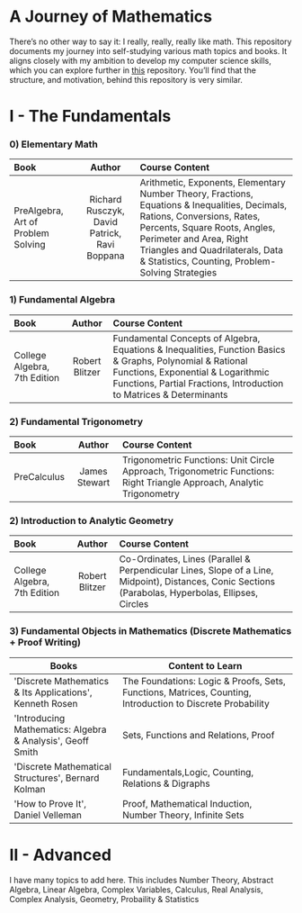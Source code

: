 # A Journey of Mathematics

There’s no other way to say it: I really, really, really like math. This repository documents my journey into self-studying various math topics and books. It aligns closely with my ambition to develop my computer science skills, which you can explore further in [this][1] repository. You’ll find that the structure, and motivation, behind this repository is very similar. 


# I - The Fundamentals

### 0) Elementary Math
| Book | Author | Course Content |
|:--------------------------------------------------------------------------------|:-----------------------------:|:------------------------------------------------------------------------------------------------------|
| PreAlgebra, Art of Problem Solving | Richard Rusczyk, David Patrick, Ravi Boppana | Arithmetic, Exponents, Elementary Number Theory, Fractions, Equations & Inequalities, Decimals, Rations, Conversions, Rates, Percents, Square Roots, Angles, Perimeter and Area, Right Triangles and Quadrilaterals, Data & Statistics, Counting, Problem-Solving Strategies|

### 1) Fundamental Algebra 
| Book | Author | Course Content |
|:--------------------------------------------------------------------------------|:-----------------------------:|:------------------------------------------------------------------------------------------------------|
| College Algebra, 7th Edition | Robert Blitzer | Fundamental Concepts of Algebra, Equations & Inequalities, Function Basics & Graphs, Polynomial & Rational Functions, Exponential & Logarithmic Functions, Partial Fractions, Introduction to Matrices & Determinants|


### 2) Fundamental Trigonometry 
| Book | Author | Course Content |
|:--------------------------------------------------------------------------------|:-----------------------------:|:------------------------------------------------------------------------------------------------------|
| PreCalculus | James Stewart | Trigonometric Functions: Unit Circle Approach, Trigonometric Functions: Right Triangle Approach, Analytic Trigonometry|

### 2) Introduction to Analytic Geometry
| Book | Author | Course Content |
|:--------------------------------------------------------------------------------|:-----------------------------:|:------------------------------------------------------------------------------------------------------|
| College Algebra, 7th Edition | Robert Blitzer | Co-Ordinates, Lines (Parallel & Perpendicular Lines, Slope of a Line, Midpoint), Distances, Conic Sections (Parabolas, Hyperbolas, Ellipses, Circles|


### 3) Fundamental Objects in Mathematics (Discrete Mathematics + Proof Writing)

| Books         | Content to Learn |
| ------------- | ------------- |
| 'Discrete Mathematics & Its Applications', Kenneth Rosen | The Foundations: Logic & Proofs, Sets, Functions, Matrices, Counting, Introduction to Discrete Probability |
| 'Introducing Mathematics: Algebra & Analysis', Geoff Smith | Sets, Functions and Relations, Proof |
| 'Discrete Mathematical Structures', Bernard Kolman| Fundamentals,Logic, Counting, Relations & Digraphs |
| 'How to Prove It', Daniel Velleman | Proof, Mathematical Induction, Number Theory, Infinite Sets |

# II - Advanced
I have many topics to add here. This includes Number Theory, Abstract Algebra, Linear Algebra, Complex Variables, Calculus, Real Analysis, Complex Analysis, Geometry, Probaility & Statistics


[1]: https://github.com/KonerK/Computer-Science-Open-Degree

